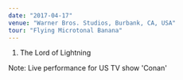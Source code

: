 ```yaml
---
date: "2017-04-17"
venue: "Warner Bros. Studios, Burbank, CA, USA"
tour: "Flying Microtonal Banana"
---
```



 1. The Lord of Lightning


Note: Live performance for US TV show 'Conan'
